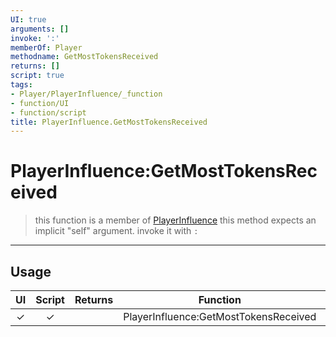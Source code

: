 ```yaml
---
UI: true
arguments: []
invoke: ':'
memberOf: Player
methodname: GetMostTokensReceived
returns: []
script: true
tags:
- Player/PlayerInfluence/_function
- function/UI
- function/script
title: PlayerInfluence.GetMostTokensReceived
---
```

# PlayerInfluence:GetMostTokensReceived
> this function is a member of [PlayerInfluence](civ-6/lua/PlayerInfluence.md)
> this method expects an implicit "self" argument. invoke it with `:`
-----
## Usage
|  UI | Script | Returns | Function | Arguments |
|:---:|:------:|-------:|:--------:|:---------|
|✓|✓||PlayerInfluence:GetMostTokensReceived||
